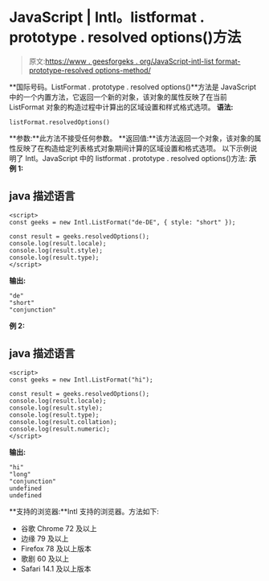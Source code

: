 # JavaScript | Intl。listformat . prototype . resolved options()方法

> 原文:[https://www . geesforgeks . org/JavaScript-intl-list format-prototype-resolved options-method/](https://www.geeksforgeeks.org/javascript-intl-listformat-prototype-resolvedoptions-method/)

**国际号码。ListFormat . prototype . resolved options()**方法是 JavaScript 中的一个内置方法，它返回一个新的对象，该对象的属性反映了在当前 ListFormat 对象的构造过程中计算出的区域设置和样式格式选项。
**语法:**

```
listFormat.resolvedOptions()
```

**参数:**此方法不接受任何参数。
**返回值:**该方法返回一个对象，该对象的属性反映了在构造给定列表格式对象期间计算的区域设置和格式选项。
以下示例说明了 Intl。JavaScript 中的 listformat . prototype . resolved options()方法:
**示例 1:**

## java 描述语言

```
<script>
const geeks = new Intl.ListFormat("de-DE", { style: "short" });

const result = geeks.resolvedOptions();
console.log(result.locale);
console.log(result.style); 
console.log(result.type);
</script>
```

**输出:**

```
"de"
"short"
"conjunction"
```

**例 2:**

## java 描述语言

```
<script>
const geeks = new Intl.ListFormat("hi");

const result = geeks.resolvedOptions();
console.log(result.locale);
console.log(result.style); 
console.log(result.type);
console.log(result.collation);
console.log(result.numeric);
</script>
```

**输出:**

```
"hi"
"long"
"conjunction"
undefined
undefined
```

**支持的浏览器:**Intl 支持的浏览器。方法如下:

*   谷歌 Chrome 72 及以上
*   边缘 79 及以上
*   Firefox 78 及以上版本
*   歌剧 60 及以上
*   Safari 14.1 及以上版本